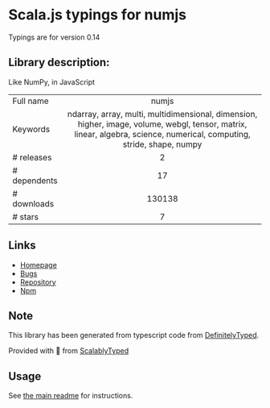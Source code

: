 
# Scala.js typings for numjs

Typings are for version 0.14

## Library description:
Like NumPy, in JavaScript

|                    |                 |
| ------------------ | :-------------: |
| Full name          | numjs |
| Keywords           | ndarray, array, multi, multidimensional, dimension, higher, image, volume, webgl, tensor, matrix, linear, algebra, science, numerical, computing, stride, shape, numpy |
| # releases         | 2 |
| # dependents       | 17 |
| # downloads        | 130138 |
| # stars            | 7 |

## Links
- [Homepage](https://github.com/nicolaspanel/numjs#readme)
- [Bugs](https://github.com/nicolaspanel/numjs/issues)
- [Repository](https://github.com/nicolaspanel/numjs)
- [Npm](https://www.npmjs.com/package/numjs)
    


## Note
This library has been generated from typescript code from [DefinitelyTyped](https://definitelytyped.org).

Provided with :purple_heart: from [ScalablyTyped](https://github.com/oyvindberg/ScalablyTyped)

## Usage
See [the main readme](../../readme.md) for instructions.


